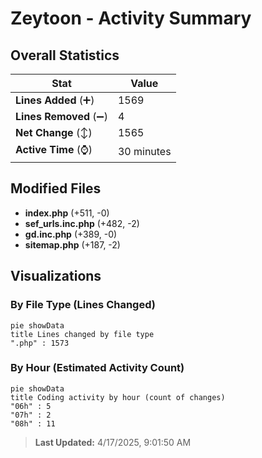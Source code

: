 # Zeytoon - Activity Summary 

## Overall Statistics

| Stat                   | Value                                                             |
| ---------------------- | ----------------------------------------------------------------- |
| **Lines Added** (➕)   | 1569                                          |
| **Lines Removed** (➖) | 4                                        |
| **Net Change** (↕)    | 1565                |
| **Active Time** (⌚)   | 30 minutes |


## Modified Files
- **index.php** (+511, -0)
- **sef_urls.inc.php** (+482, -2)
- **gd.inc.php** (+389, -0)
- **sitemap.php** (+187, -2)

## Visualizations

### By File Type (Lines Changed)

```mermaid
pie showData
title Lines changed by file type
".php" : 1573
```

### By Hour (Estimated Activity Count)

```mermaid
pie showData
title Coding activity by hour (count of changes)
"06h" : 5
"07h" : 2
"08h" : 11
```


> **Last Updated:** 4/17/2025, 9:01:50 AM